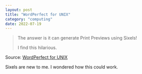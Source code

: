 ```yaml
---
layout: post
title: "WordPerfect for UNIX"
category: "computing"
date: 2022-07-19
---
```


>The answer is it can generate Print Previews using Sixels!
>
> I find this hilarious.

Source: [WordPerfect for UNIX](https://lock.cmpxchg8b.com/wordperfect.html)

Sixels are new to me. I wondered how this could work.

